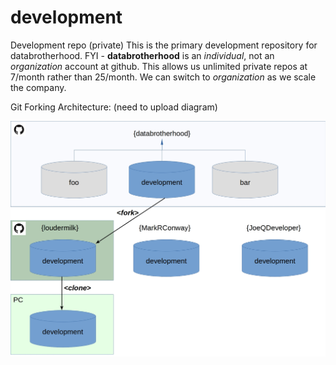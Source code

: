 # development

Development repo (private)
This is the primary development repository for databrotherhood. FYI - **databrotherhood** is an _individual_, not an _organization_ account at github. This allows us unlimited private repos at 7/month rather than 25/month. We can switch to _organization_ as we scale the company.

Git Forking Architecture: (need to upload diagram)

![Git "forking" Workflow](images/git-workflow.jpg)